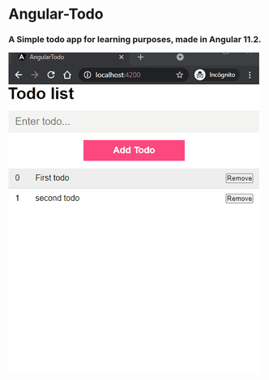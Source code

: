 # Angular-Todo

### A Simple todo app for learning purposes, made in Angular 11.2.


![](src/assets/todo-app.gif)

